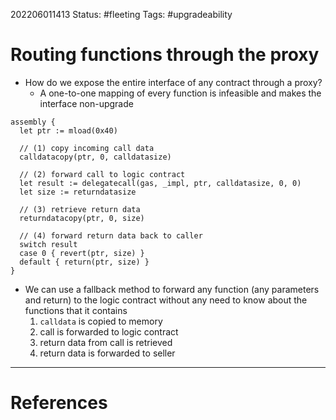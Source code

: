202206011413
Status: #fleeting
Tags: #upgradeability 

# Routing functions through the proxy
- How do we expose the entire interface of any contract through a proxy?
	- A one-to-one mapping of every function is infeasible and makes the interface non-upgrade
```solidity
assembly {
  let ptr := mload(0x40)

  // (1) copy incoming call data
  calldatacopy(ptr, 0, calldatasize)

  // (2) forward call to logic contract
  let result := delegatecall(gas, _impl, ptr, calldatasize, 0, 0)
  let size := returndatasize

  // (3) retrieve return data
  returndatacopy(ptr, 0, size)

  // (4) forward return data back to caller
  switch result
  case 0 { revert(ptr, size) }
  default { return(ptr, size) }
}
```
- We can use a fallback method to forward any function (any parameters and return) to the logic contract without any need to know about the functions that it contains
	1. `calldata` is copied to memory
	2. call is forwarded to logic contract 
	3. return data from call is retrieved
	4. return data is forwarded to seller






---
# References

